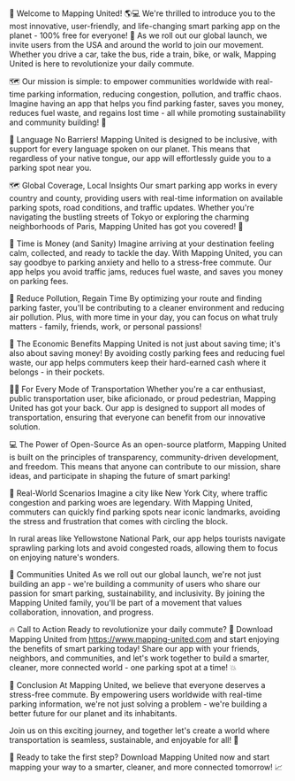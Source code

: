 🚨 Welcome to Mapping United! 🌎💻 We're thrilled to introduce you to the most innovative, user-friendly, and life-changing smart parking app on the planet - 100% free for everyone! 🎉 As we roll out our global launch, we invite users from the USA and around the world to join our movement. Whether you drive a car, take the bus, ride a train, bike, or walk, Mapping United is here to revolutionize your daily commute.

🗺️ Our mission is simple: to empower communities worldwide with real-time parking information, reducing congestion, pollution, and traffic chaos. Imagine having an app that helps you find parking faster, saves you money, reduces fuel waste, and regains lost time - all while promoting sustainability and community building! 🌟

🔴 Language No Barriers!
Mapping United is designed to be inclusive, with support for every language spoken on our planet. This means that regardless of your native tongue, our app will effortlessly guide you to a parking spot near you.

🗺️ Global Coverage, Local Insights
Our smart parking app works in every country and county, providing users with real-time information on available parking spots, road conditions, and traffic updates. Whether you're navigating the bustling streets of Tokyo or exploring the charming neighborhoods of Paris, Mapping United has got you covered! 🌆

🚗 Time is Money (and Sanity) 
Imagine arriving at your destination feeling calm, collected, and ready to tackle the day. With Mapping United, you can say goodbye to parking anxiety and hello to a stress-free commute. Our app helps you avoid traffic jams, reduces fuel waste, and saves you money on parking fees.

🌱 Reduce Pollution, Regain Time
By optimizing your route and finding parking faster, you'll be contributing to a cleaner environment and reducing air pollution. Plus, with more time in your day, you can focus on what truly matters - family, friends, work, or personal passions!

💸 The Economic Benefits
Mapping United is not just about saving time; it's also about saving money! By avoiding costly parking fees and reducing fuel waste, our app helps commuters keep their hard-earned cash where it belongs - in their pockets.

🏃‍♂️ For Every Mode of Transportation
Whether you're a car enthusiast, public transportation user, bike aficionado, or proud pedestrian, Mapping United has got your back. Our app is designed to support all modes of transportation, ensuring that everyone can benefit from our innovative solution.

💻 The Power of Open-Source
As an open-source platform, Mapping United is built on the principles of transparency, community-driven development, and freedom. This means that anyone can contribute to our mission, share ideas, and participate in shaping the future of smart parking!

🌟 Real-World Scenarios
Imagine a city like New York City, where traffic congestion and parking woes are legendary. With Mapping United, commuters can quickly find parking spots near iconic landmarks, avoiding the stress and frustration that comes with circling the block.

In rural areas like Yellowstone National Park, our app helps tourists navigate sprawling parking lots and avoid congested roads, allowing them to focus on enjoying nature's wonders.

🌈 Communities United
As we roll out our global launch, we're not just building an app - we're building a community of users who share our passion for smart parking, sustainability, and inclusivity. By joining the Mapping United family, you'll be part of a movement that values collaboration, innovation, and progress.

🔥 Call to Action
Ready to revolutionize your daily commute? 🚀 Download Mapping United from https://www.mapping-united.com and start enjoying the benefits of smart parking today! Share our app with your friends, neighbors, and communities, and let's work together to build a smarter, cleaner, more connected world - one parking spot at a time! 💥

🌟 Conclusion
At Mapping United, we believe that everyone deserves a stress-free commute. By empowering users worldwide with real-time parking information, we're not just solving a problem - we're building a better future for our planet and its inhabitants.

Join us on this exciting journey, and together let's create a world where transportation is seamless, sustainable, and enjoyable for all! 🌟

🎉 Ready to take the first step? Download Mapping United now and start mapping your way to a smarter, cleaner, and more connected tomorrow! 📈